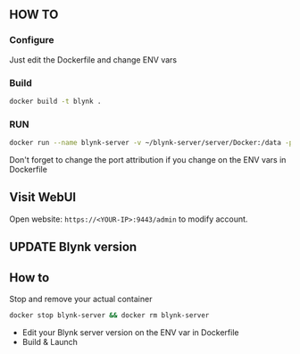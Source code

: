 ## HOW TO

### Configure

Just edit the Dockerfile and change ENV vars

### Build

```bash
docker build -t blynk .
```

### RUN

```bash
docker run --name blynk-server -v ~/blynk-server/server/Docker:/data -p 8440:8440 -p 8080:8080 -p 9443:9443 -d blynk
```

Don't forget to change the port attribution if you change on the ENV vars in Dockerfile

## Visit WebUI

Open website: `https://<YOUR-IP>:9443/admin` to modify account.

## UPDATE Blynk version

## How to

Stop and remove your actual container

```bash
docker stop blynk-server && docker rm blynk-server
```

- Edit your Blynk server version on the ENV var in Dockerfile
- Build & Launch
